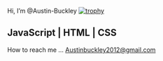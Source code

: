 Hi, I’m @Austin-Buckley
[![trophy](https://github-profile-trophy.vercel.app/?username=ryo-ma&theme=onedark)](https://github.com/ryo-ma/github-profile-trophy)

## JavaScript | HTML | CSS

How to reach me ...
Austinbuckley2012@gmail.com

<!---
Austin-Buckley/Austin-Buckley is a ✨ special ✨ repository because its `README.md` (this file) appears on your GitHub profile.
You can click the Preview link to take a look at your changes.
--->
